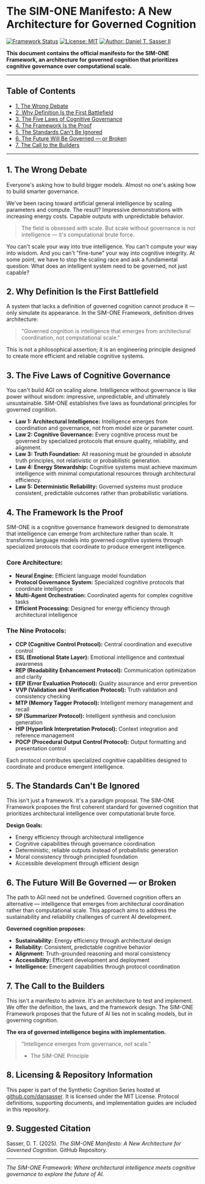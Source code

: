 # The SIM-ONE Manifesto: A New Architecture for Governed Cognition

[![Framework Status](https://img.shields.io/badge/Status-v1.2-green.svg)](./)
[![License: MIT](https://img.shields.io/badge/License-MIT-yellow.svg)](./LICENSE)
[![Author: Daniel T. Sasser II](https://img.shields.io/badge/Author-Daniel_T._Sasser_II-orange.svg)](https://dansasser.me/)

**This document contains the official manifesto for the SIM-ONE Framework, an architecture for governed cognition that prioritizes cognitive governance over computational scale.**

---

## Table of Contents
- [1. The Wrong Debate](#1-the-wrong-debate)
- [2. Why Definition Is the First Battlefield](#2-why-definition-is-the-first-battlefield)
- [3. The Five Laws of Cognitive Governance](#3-the-five-laws-of-cognitive-governance)
- [4. The Framework Is the Proof](#4-the-framework-is-the-proof)
- [5. The Standards Can't Be Ignored](#5-the-standards-cant-be-ignored)
- [6. The Future Will Be Governed — or Broken](#6-the-future-will-be-governed--or-broken)
- [7. The Call to the Builders](#7-the-call-to-the-builders)

---

## 1. The Wrong Debate

Everyone's asking how to build bigger models. Almost no one's asking how to build smarter governance.

We've been racing toward artificial general intelligence by scaling parameters and compute. The result? Impressive demonstrations with increasing energy costs. Capable outputs with unpredictable behavior.

> The field is obsessed with scale. But scale without governance is not intelligence — it's computational brute force.

You can't scale your way into true intelligence. You can't compute your way into wisdom. And you can't "fine-tune" your way into cognitive integrity. At some point, we have to stop the scaling race and ask a fundamental question: What does an intelligent system need to be governed, not just capable?

## 2. Why Definition Is the First Battlefield

A system that lacks a definition of governed cognition cannot produce it — only simulate its appearance. In the SIM-ONE Framework, definition drives architecture:

> "Governed cognition is intelligence that emerges from architectural coordination, not computational scale."

This is not a philosophical assertion; it is an engineering principle designed to create more efficient and reliable cognitive systems.

## 3. The Five Laws of Cognitive Governance

You can't build AGI on scaling alone. Intelligence without governance is like power without wisdom: impressive, unpredictable, and ultimately unsustainable. SIM-ONE establishes five laws as foundational principles for governed cognition.

* **Law 1: Architectural Intelligence:** Intelligence emerges from coordination and governance, not from model size or parameter count.
* **Law 2: Cognitive Governance:** Every cognitive process must be governed by specialized protocols that ensure quality, reliability, and alignment.
* **Law 3: Truth Foundation:** All reasoning must be grounded in absolute truth principles, not relativistic or probabilistic generation.
* **Law 4: Energy Stewardship:** Cognitive systems must achieve maximum intelligence with minimal computational resources through architectural efficiency.
* **Law 5: Deterministic Reliability:** Governed systems must produce consistent, predictable outcomes rather than probabilistic variations.

## 4. The Framework Is the Proof

SIM-ONE is a cognitive governance framework designed to demonstrate that intelligence can emerge from architecture rather than scale. It transforms language models into governed cognitive systems through specialized protocols that coordinate to produce emergent intelligence.

### Core Architecture:
* **Neural Engine:** Efficient language model foundation
* **Protocol Governance System:** Specialized cognitive protocols that coordinate intelligence
* **Multi-Agent Orchestration:** Coordinated agents for complex cognitive tasks
* **Efficient Processing:** Designed for energy efficiency through architectural intelligence

### The Nine Protocols:
* **CCP (Cognitive Control Protocol):** Central coordination and executive control
* **ESL (Emotional State Layer):** Emotional intelligence and contextual awareness  
* **REP (Readability Enhancement Protocol):** Communication optimization and clarity
* **EEP (Error Evaluation Protocol):** Quality assurance and error prevention
* **VVP (Validation and Verification Protocol):** Truth validation and consistency checking
* **MTP (Memory Tagger Protocol):** Intelligent memory management and recall
* **SP (Summarizer Protocol):** Intelligent synthesis and conclusion generation
* **HIP (Hyperlink Interpretation Protocol):** Context integration and reference management
* **POCP (Procedural Output Control Protocol):** Output formatting and presentation control

Each protocol contributes specialized cognitive capabilities designed to coordinate and produce emergent intelligence.

## 5. The Standards Can't Be Ignored

This isn't just a framework. It's a paradigm proposal. The SIM-ONE Framework proposes the first coherent standard for governed cognition that prioritizes architectural intelligence over computational brute force.

**Design Goals:**
- Energy efficiency through architectural intelligence
- Cognitive capabilities through governance coordination
- Deterministic, reliable outputs instead of probabilistic generation
- Moral consistency through principled foundation
- Accessible development through efficient design

## 6. The Future Will Be Governed — or Broken

The path to AGI need not be undefined. Governed cognition offers an alternative — intelligence that emerges from architectural coordination rather than computational scale. This approach aims to address the sustainability and reliability challenges of current AI development.

**Governed cognition proposes:**
- **Sustainability:** Energy efficiency through architectural design
- **Reliability:** Consistent, predictable cognitive behavior  
- **Alignment:** Truth-grounded reasoning and moral consistency
- **Accessibility:** Efficient development and deployment
- **Intelligence:** Emergent capabilities through protocol coordination

## 7. The Call to the Builders

This isn't a manifesto to admire. It's an architecture to test and implement. We offer the definition, the laws, and the framework design. The SIM-ONE Framework proposes that the future of AI lies not in scaling models, but in governing cognition.

**The era of governed intelligence begins with implementation.**

> "Intelligence emerges from governance, not scale."
> - The SIM-ONE Principle

## 8. Licensing & Repository Information

This paper is part of the Synthetic Cognition Series hosted at [github.com/dansasser](https://github.com/dansasser). It is licensed under the MIT License. Protocol definitions, supporting documents, and implementation guides are included in this repository.

## 9. Suggested Citation

Sasser, D. T. (2025). *The SIM-ONE Manifesto: A New Architecture for Governed Cognition*. GitHub Repository.

---

*The SIM-ONE Framework: Where architectural intelligence meets cognitive governance to explore the future of AI.*

